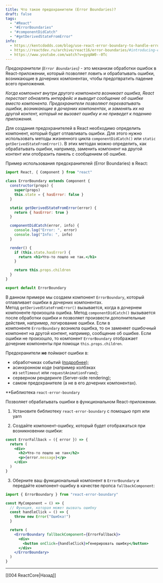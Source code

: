 ```yaml
---
title: Что такое предохранители (Error Boundaries)?
draft: false
tags:
  - "#React"
  - "#ErrorBoundaries"
  - "#componentDidCatch"
  - "#getDerivedStateFromError"
info:
  - https://kentcdodds.com/blog/use-react-error-boundary-to-handle-errors-in-react
  - https://reactdev.ru/archive/react16/error-boundaries/#introducing-error-boundaries
  - https://www.youtube.com/watch?v=gyqAW0--0Tc
---
```

_Предохранители (`Error Boundaries`)_ - это механизм обработки ошибок в React-приложении, который позволяет ловить и обрабатывать ошибки, возникающие в дочерних компонентах, чтобы предотвратить падение всего приложения.

_Когда компонент внутри другого компонента возникает ошибка, React перестает обновлять интерфейс и выводит сообщение об ошибке вместо компонента. Предохранители позволяют перехватывать ошибки, возникающие в дочерних компонентах, и заменять их на другой контент, который не вызовет ошибку и не приведет к падению приложения._

Для создания предохранителей в React необходимо определить компонент, который будет отлавливать ошибки. Для этого нужно использовать методы жизненного цикла `componentDidCatch()` или `static getDerivedStateFromError()`. В этих методах можно определить, как обрабатывать ошибки, например, заменить компонент на другой контент или отобразить панель с сообщением об ошибке.

Пример использования предохранителей (Error Boundaries) в React:

```jsx
import React, { Component } from "react"

class ErrorBoundary extends Component {
  constructor(props) {
    super(props)
    this.state = { hasError: false }
  }

  static getDerivedStateFromError(error) {
    return { hasError: true }
  }

  componentDidCatch(error, info) {
    console.log("Error: ", error)
    console.log("Info: ", info)
  }

  render() {
    if (this.state.hasError) {
      return <h1>Что-то пошло не так.</h1>
    }

    return this.props.children
  }
}

export default ErrorBoundary
```

В данном примере мы создаем компонент `ErrorBoundary`, который отлавливает ошибки в дочерних компонентах. Метод `getDerivedStateFromError()` вызывается, когда в дочернем компоненте произошла ошибка. Метод `componentDidCatch()` вызывается после обработки ошибки и позволяет произвести дополнительные действия, например, логирование ошибки. Если в компоненте `ErrorBoundary` возникла ошибка, то он заменяет ошибочный компонент на другой контент, например, сообщение об ошибке. Если ошибки не произошло, то компонент `ErrorBoundary` отображает дочерние компоненты при помощи `this.props.children`.

Предохранители **не** поймают ошибки в:

- обработчиках событий ([подробнее](https://reactdev.ru/archive/react16/error-boundaries/#how-about-event-handlers));
- асинхронном коде (например колбэках из `setTimeout` или `requestAnimationFrame`);
- серверном рендеринге (Server-side rendering);
- самом предохранителе (а не в его дочерних компонентах).

**Библиотека `react-error-boundary`

Позволяет обрабатывать ошибки в функциональном React-приложении.

1. Установите библиотеку `react-error-boundary` с помощью npm или yarn

2. Создайте компонент-ошибку, который будет отображаться при возникновении ошибки:

```jsx
const ErrorFallback = ({ error }) => {
  return (
    <div>
      <h2>Что-то пошло не так</h2>
      <p>{error.message}</p>
    </div>
  )
}
```

3. Оберните ваш функциональный компонент в `ErrorBoundary` и передайте компонент-ошибку в качестве пропса `fallbackComponent`:

```jsx
import { ErrorBoundary } from "react-error-boundary"

const MyComponent = () => {
  // Функция, которая может вызвать ошибку
  const handleClick = () => {
    throw new Error("Ошибка!")
  }

  return (
    <ErrorBoundary fallbackComponent={ErrorFallback}>
      <div>
        <button onClick={handleClick}>Генерировать ошибку</button>
      </div>
    </ErrorBoundary>
  )
}
```

---

[[004 ReactCore|Назад]]